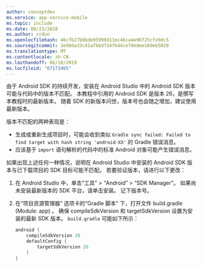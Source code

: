 ```yaml
---
author: conceptdev
ms.service: app-service-mobile
ms.topic: include
ms.date: 08/23/2018
ms.author: crdun
ms.openlocfilehash: 46cfb27b8bde95990d13ec4bca4e96f25cfe9dc5
ms.sourcegitcommit: 3e98da33c41a7bbd724f644ce7dedee169eb5028
ms.translationtype: MT
ms.contentlocale: zh-CN
ms.lasthandoff: 06/18/2019
ms.locfileid: "67173465"
---
```

由于 Android SDK 的持续开发，安装在 Android Studio 中的 Android SDK 版本可能与代码中的版本不匹配。 本教程中引用的 Android SDK 是版本 26，是撰写本教程时的最新版本。 随着 SDK 的新版本问世，版本号也会随之增加，建议使用最新版本。

版本不匹配的两种表现是：

- 生成或重新生成项目时，可能会收到类似 `Gradle sync failed: Failed to find target with hash string 'android-XX'` 的 Gradle 错误消息。
- 应该基于 `import` 语句解析的代码中的标准 Android 对象可能产生错误消息。

如果出现上述任何一种情况，说明在 Android Studio 中安装的 Android SDK 版本与已下载项目的 SDK 目标可能不匹配。 若要验证版本，请进行以下更改：

1. 在 Android Studio 中，单击“工具” > “Android” > “SDK Manager”。    如果尚未安装最新版本的 SDK 平台，请单击安装。 记下版本号。

2. 在“项目资源管理器”  选项卡的“Gradle 脚本”  下，打开文件 build.gradle (Module: app)  。 确保 compileSdkVersion  和 targetSdkVersion  设置为安装的最新 SDK 版本。 `build.gradle` 可能如下所示：

    ```gradle
    android {
        compileSdkVersion 26
        defaultConfig {
            targetSdkVersion 26
        }
    }
    ```
